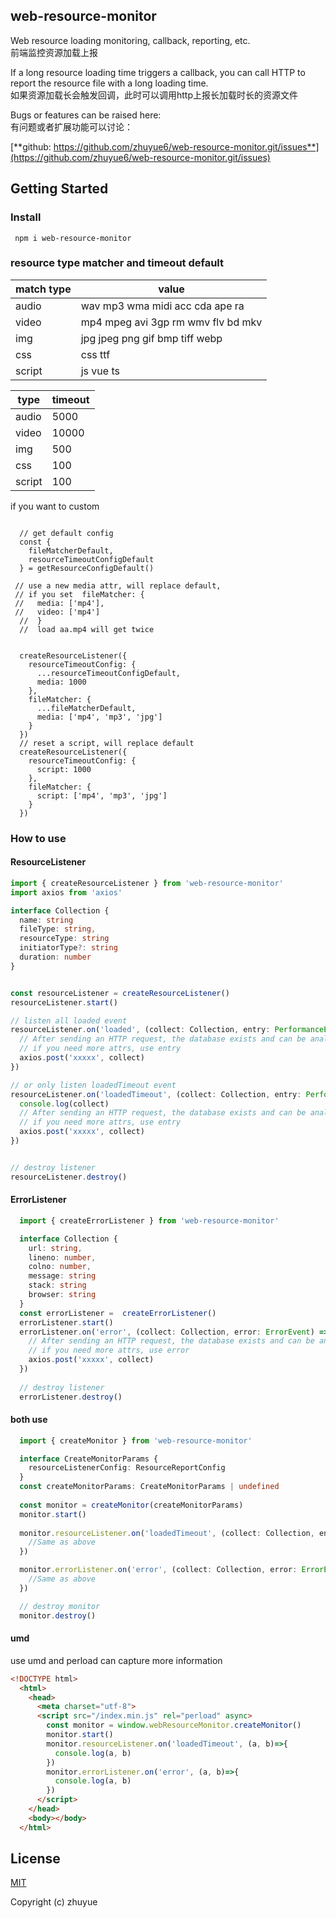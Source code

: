 ## web-resource-monitor
Web resource loading monitoring, callback, reporting, etc.  
前端监控资源加载上报
  
If a long resource loading time triggers a callback, you can call HTTP to report the resource file with a long loading time.  
如果资源加载长会触发回调，此时可以调用http上报长加载时长的资源文件

Bugs or features can be raised here:  
有问题或者扩展功能可以讨论：  

[**github: https://github.com/zhuyue6/web-resource-monitor.git/issues**](https://github.com/zhuyue6/web-resource-monitor.git/issues)

## Getting Started

### Install
```shell
 npm i web-resource-monitor
```

### resource type matcher and timeout default

match type | value
-----|-----
audio | wav mp3 wma midi acc cda ape ra
video | mp4 mpeg avi 3gp rm wmv flv bd mkv
img | jpg jpeg png gif bmp tiff webp
css | css ttf
script | js vue ts  
   
type | timeout
-----|-----
audio | 5000
video | 10000
img | 500
css | 100
script | 100

if you want to custom

```typescipt
  
  // get default config
  const { 
    fileMatcherDefault,
    resourceTimeoutConfigDefault 
  } = getResourceConfigDefault()

 // use a new media attr, will replace default,
 // if you set  fileMatcher: {
 //   media: ['mp4'],
 //   video: ['mp4']
  //  }
  //  load aa.mp4 will get twice


  createResourceListener({
    resourceTimeoutConfig: {
      ...resourceTimeoutConfigDefault,
      media: 1000
    },
    fileMatcher: {
      ...fileMatcherDefault,
      media: ['mp4', 'mp3', 'jpg']
    }
  })
  // reset a script, will replace default
  createResourceListener({
    resourceTimeoutConfig: {
      script: 1000
    },
    fileMatcher: {
      script: ['mp4', 'mp3', 'jpg']
    }
  })
```


### How to use

#### ResourceListener  

```typescript
import { createResourceListener } from 'web-resource-monitor'
import axios from 'axios'

interface Collection {
  name: string
  fileType: string,
  resourceType: string
  initiatorType?: string
  duration: number
}


const resourceListener = createResourceListener()
resourceListener.start()

// listen all loaded event
resourceListener.on('loaded', (collect: Collection, entry: PerformanceEntry) => {
  // After sending an HTTP request, the database exists and can be analyzed using a BI chart
  // if you need more attrs, use entry
  axios.post('xxxxx', collect)
})

// or only listen loadedTimeout event
resourceListener.on('loadedTimeout', (collect: Collection, entry: PerformanceEntry) => {
  console.log(collect)
  // After sending an HTTP request, the database exists and can be analyzed using a BI chart
  // if you need more attrs, use entry
  axios.post('xxxxx', collect)
})


// destroy listener
resourceListener.destroy()
```  


#### ErrorListener  
```typescript
  import { createErrorListener } from 'web-resource-monitor'

  interface Collection {
    url: string,
    lineno: number,
    colno: number,
    message: string
    stack: string
    browser: string
  }
  const errorListener =  createErrorListener()
  errorListener.start()
  errorListener.on('error', (collect: Collection, error: ErrorEvent) => {
    // After sending an HTTP request, the database exists and can be analyzed using a BI chart
    // if you need more attrs, use error
    axios.post('xxxxx', collect)
  })
  
  // destroy listener
  errorListener.destroy()
```  

#### both use  
```typescript 
  import { createMonitor } from 'web-resource-monitor'

  interface CreateMonitorParams {
    resourceListenerConfig: ResourceReportConfig
  }
  const createMonitorParams: CreateMonitorParams | undefined
  
  const monitor = createMonitor(createMonitorParams)
  monitor.start()
  
  monitor.resourceListener.on('loadedTimeout', (collect: Collection, entry: PerformanceEntry)=>{
    //Same as above
  })

  monitor.errorListener.on('error', (collect: Collection, error: ErrorEvent)=>{
    //Same as above
  })

  // destroy monitor
  monitor.destroy()
```  

#### umd 
use umd and perload can capture more information
```html
<!DOCTYPE html>
  <html>
    <head>
      <meta charset="utf-8">
      <script src="/index.min.js" rel="perload" async>
        const monitor = window.webResourceMonitor.createMonitor()
        monitor.start()
        monitor.resourceListener.on('loadedTimeout', (a, b)=>{
          console.log(a, b)
        })
        monitor.errorListener.on('error', (a, b)=>{
          console.log(a, b)
        })
      </script>
    </head>
    <body></body>
  </html>
```

## License

[MIT](https://opensource.org/licenses/MIT)

Copyright (c) zhuyue
